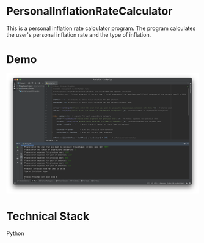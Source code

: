 # PersonalInflationRateCalculator
This is a personal inflation rate calculator program. The program calculates the user's personal inflation rate and the type of inflation.

# Demo
![Image 1](img1.png)

# Technical Stack
Python
